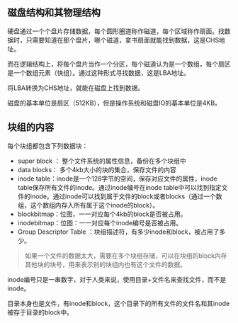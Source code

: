 ## 磁盘结构和其物理结构

硬盘通过一个个盘片存储数据，每个圆形圈道称作磁道，每个区域称作扇面。找数据时，只需要知道在那个盘片，哪个磁道，拿书扇面就能找到数据，这是CHS地址。

而在逻辑结构上，将每个盘片当作一个分区，每个磁道认为是一个数组，每个扇区是一个数组元素（快组）。通过这种形式寻找数据，这是LBA地址。

将LBA转换为CHS地址，就能在磁盘上找到数据。

磁盘的基本单位是扇区（512KB），但是操作系统和磁盘IO的基本单位是4KB。

## 块组的内容

每个块组都包含下列数据块：
- super block ： 整个文件系统的属性信息，备份在多个块组中
- data blocks： 多个4kb大小的块的集合，保存文件的内容
- inode table：inode是一个128字节的空间，保存对应文件的属性，inode table保存所有文件的inode。通过inode编号在inode table中可以找到指定文件的inode。通过inode可以找到属于文件的block或者blocks（通过一个数组，这个数组内存入所有属于这个inode的block）。
- blockbitmap：位图，一一对应每个4kb的block是否被占用。
- inodebitmap：位图：一一对应每个inode编号是否被占用。
- Group Descriptor Table ：块组描述符，有多少inode和block，被占用了多少。

>如果一个文件的数据太大，需要在多个块组存储，可以在块组的block内存其他块的块号，用来表示别的块组内也有这个文件的数据。

inode编号只是一串数字，对于人类来说，使用目录+文件名来查找文件，而不是inode。

目录本身也是文件，有inode和block，这个目录下的所有文件的文件名和其inode被存于目录的block中。


